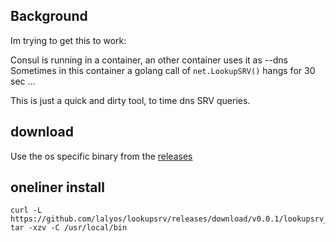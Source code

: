 ## Background

Im trying to get this to work:

Consul is running in a container, an other container uses it as --dns
Sometimes in this container a golang call of `net.LookupSRV()` hangs for
30 sec ...

This is just a quick and dirty tool, to time dns SRV queries.

## download

Use the os specific binary from the [releases](https://github.com/lalyos/lookupsrv/releases)

## oneliner install

```
curl -L https://github.com/lalyos/lookupsrv/releases/download/v0.0.1/lookupsrv_0.0.1_$(uname).tgz| tar -xzv -C /usr/local/bin
```
